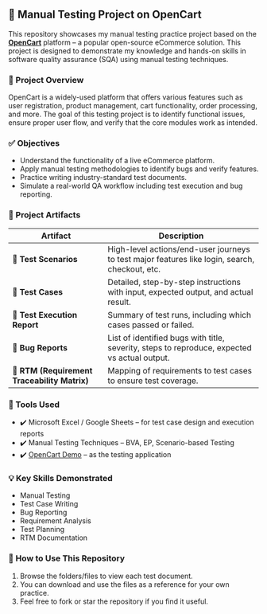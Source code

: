 ## 🧪 Manual Testing Project on OpenCart

This repository showcases my manual testing practice project based on the **[OpenCart](https://www.opencart.com/)** platform – a popular open-source eCommerce solution. This project is designed to demonstrate my knowledge and hands-on skills in software quality assurance (SQA) using manual testing techniques.

### 📂 Project Overview

OpenCart is a widely-used platform that offers various features such as user registration, product management, cart functionality, order processing, and more. The goal of this testing project is to identify functional issues, ensure proper user flow, and verify that the core modules work as intended.

### ✅ Objectives

* Understand the functionality of a live eCommerce platform.
* Apply manual testing methodologies to identify bugs and verify features.
* Practice writing industry-standard test documents.
* Simulate a real-world QA workflow including test execution and bug reporting.

### 📘 Project Artifacts

| Artifact                                     | Description                                                                                    |
| -------------------------------------------- | ---------------------------------------------------------------------------------------------- |
| 🔹 **Test Scenarios**                        | High-level actions/end-user journeys to test major features like login, search, checkout, etc. |
| 🔹 **Test Cases**                            | Detailed, step-by-step instructions with input, expected output, and actual result.            |
| 🔹 **Test Execution Report**                 | Summary of test runs, including which cases passed or failed.                                  |
| 🔹 **Bug Reports**                           | List of identified bugs with title, severity, steps to reproduce, expected vs actual output.   |
| 🔹 **RTM (Requirement Traceability Matrix)** | Mapping of requirements to test cases to ensure test coverage.                                 |

### 🔧 Tools Used

* ✔️ Microsoft Excel / Google Sheets – for test case design and execution reports
* ✔️ Manual Testing Techniques – BVA, EP, Scenario-based Testing
* ✔️ [OpenCart Demo](https://demo.opencart.com/) – as the testing application

### 💡 Key Skills Demonstrated

* Manual Testing
* Test Case Writing
* Bug Reporting
* Requirement Analysis
* Test Planning
* RTM Documentation

### 📌 How to Use This Repository

1. Browse the folders/files to view each test document.
2. You can download and use the files as a reference for your own practice.
3. Feel free to fork or star the repository if you find it useful.
